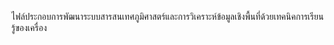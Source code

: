 ไฟล์ประกอบการพัฒนาระบบสารสนเทศภูมิศาสตร์และการวิเคราะห์ข้อมูลเชิงพื้นที่ด้วยเทคนิคการเรียนรู้ของเครื่อง
